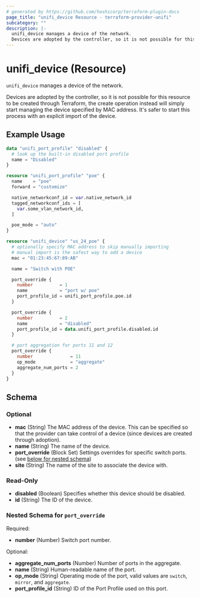 ```yaml
---
# generated by https://github.com/hashicorp/terraform-plugin-docs
page_title: "unifi_device Resource - terraform-provider-unifi"
subcategory: ""
description: |-
  unifi_device manages a device of the network.
  Devices are adopted by the controller, so it is not possible for this resource to be created through Terraform, the create operation instead will simply start managing the device specified by MAC address. It's safer to start this process with an explicit import of the device.
---
```


# unifi_device (Resource)

`unifi_device` manages a device of the network.

Devices are adopted by the controller, so it is not possible for this resource to be created through Terraform, the create operation instead will simply start managing the device specified by MAC address. It's safer to start this process with an explicit import of the device.

## Example Usage

```terraform
data "unifi_port_profile" "disabled" {
  # look up the built-in disabled port profile
  name = "Disabled"
}

resource "unifi_port_profile" "poe" {
  name    = "poe"
  forward = "customize"

  native_networkconf_id = var.native_network_id
  tagged_networkconf_ids = [
    var.some_vlan_network_id,
  ]

  poe_mode = "auto"
}

resource "unifi_device" "us_24_poe" {
  # optionally specify MAC address to skip manually importing
  # manual import is the safest way to add a device
  mac = "01:23:45:67:89:AB"

  name = "Switch with POE"

  port_override {
    number          = 1
    name            = "port w/ poe"
    port_profile_id = unifi_port_profile.poe.id
  }

  port_override {
    number          = 2
    name            = "disabled"
    port_profile_id = data.unifi_port_profile.disabled.id
  }

  # port aggregation for ports 11 and 12
  port_override {
    number              = 11
    op_mode             = "aggregate"
    aggregate_num_ports = 2
  }
}
```

<!-- schema generated by tfplugindocs -->
## Schema

### Optional

- **mac** (String) The MAC address of the device. This can be specified so that the provider can take control of a device (since devices are created through adoption).
- **name** (String) The name of the device.
- **port_override** (Block Set) Settings overrides for specific switch ports. (see [below for nested schema](#nestedblock--port_override))
- **site** (String) The name of the site to associate the device with.

### Read-Only

- **disabled** (Boolean) Specifies whether this device should be disabled.
- **id** (String) The ID of the device.

<a id="nestedblock--port_override"></a>
### Nested Schema for `port_override`

Required:

- **number** (Number) Switch port number.

Optional:

- **aggregate_num_ports** (Number) Number of ports in the aggregate.
- **name** (String) Human-readable name of the port.
- **op_mode** (String) Operating mode of the port, valid values are `switch`, `mirror`, and `aggregate`.
- **port_profile_id** (String) ID of the Port Profile used on this port.


